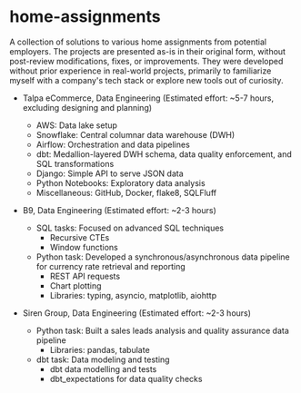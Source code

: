 # home-assignments
A collection of solutions to various home assignments from potential employers.
The projects are presented as-is in their original form, without post-review modifications, fixes, or improvements. They were developed without prior experience in real-world projects, primarily to familiarize myself with a company's tech stack or explore new tools out of curiosity.

 - Talpa eCommerce, Data Engineering (Estimated effort: ~5-7 hours, excluding designing and planning)
   - AWS: Data lake setup
   - Snowflake: Central columnar data warehouse (DWH)
   - Airflow: Orchestration and data pipelines
   - dbt: Medallion-layered DWH schema, data quality enforcement, and SQL transformations
   - Django: Simple API to serve JSON data
   - Python Notebooks: Exploratory data analysis
   - Miscellaneous: GitHub, Docker, flake8, SQLFluff

 - B9, Data Engineering (Estimated effort: ~2-3 hours)
   - SQL tasks: Focused on advanced SQL techniques
     - Recursive CTEs
     - Window functions
   - Python task: Developed a synchronous/asynchronous data pipeline for currency rate retrieval and reporting
     - REST API requests
     - Chart plotting
     - Libraries: typing, asyncio, matplotlib, aiohttp

 - Siren Group, Data Engineering (Estimated effort: ~2-3 hours)
   - Python task: Built a sales leads analysis and quality assurance data pipeline
     - Libraries: pandas, tabulate
   - dbt task: Data modeling and testing
     - dbt data modelling and tests
     - dbt_expectations for data quality checks